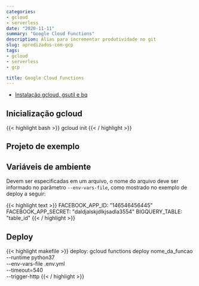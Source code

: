 ```yaml
---
categories:
- gcloud
- serverless
date: "2020-11-11"
summary: "Google Cloud Functions"
description: Alias para incrementar produtividade no git
slug: apredizados-com-gcp
tags:
- gcloud
- serverless
- gcp

title: Google Cloud Functions
---
```


- [Instalação gcloud, gsutil e bq](https://cloud.google.com/sdk/docs/install)

## Inicialização gcloud
{{< highlight bash >}}
gcloud init
{{< / highlight >}}

## Projeto de exemplo


## Variáveis de ambiente

Devem ser especificadas em um arquivo, o nome do arquivo deve ser informado no parâmetro `--env-vars-file`, como mostrado no exemplo de deploy a seguir:

{{< highlight text >}}
FACEBOOK_APP_ID: "146546456445"
FACEBOOK_APP_SECRET: "daldjalskjdlkjsadla3554"
BIGQUERY_TABLE: "table_id"
{{< / highlight >}}

## Deploy
{{< highlight makefile >}}
deploy:
	gcloud functions deploy nome_da_funcao \
		--runtime python37 \
		--env-vars-file .env.yml \
		--timeout=540 \
		--trigger-http
{{< / highlight >}}




